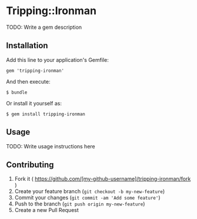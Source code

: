 # Tripping::Ironman

TODO: Write a gem description

## Installation

Add this line to your application's Gemfile:

    gem 'tripping-ironman'

And then execute:

    $ bundle

Or install it yourself as:

    $ gem install tripping-ironman

## Usage

TODO: Write usage instructions here

## Contributing

1. Fork it ( https://github.com/[my-github-username]/tripping-ironman/fork )
2. Create your feature branch (`git checkout -b my-new-feature`)
3. Commit your changes (`git commit -am 'Add some feature'`)
4. Push to the branch (`git push origin my-new-feature`)
5. Create a new Pull Request
